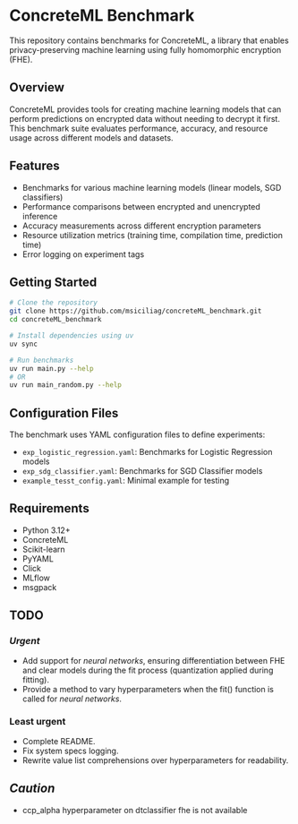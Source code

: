 # ConcreteML Benchmark

This repository contains benchmarks for ConcreteML, a library that enables privacy-preserving machine learning using fully homomorphic encryption (FHE).

## Overview

ConcreteML provides tools for creating machine learning models that can perform predictions on encrypted data without needing to decrypt it first. This benchmark suite evaluates performance, accuracy, and resource usage across different models and datasets.

## Features

- Benchmarks for various machine learning models (linear models, SGD classifiers)
- Performance comparisons between encrypted and unencrypted inference
- Accuracy measurements across different encryption parameters
- Resource utilization metrics (training time, compilation time, prediction time)
- Error logging on experiment tags

## Getting Started

```bash
# Clone the repository
git clone https://github.com/msiciliag/concreteML_benchmark.git
cd concreteML_benchmark

# Install dependencies using uv
uv sync

# Run benchmarks
uv run main.py --help
# OR
uv run main_random.py --help
```

## Configuration Files

The benchmark uses YAML configuration files to define experiments:

- `exp_logistic_regression.yaml`: Benchmarks for Logistic Regression models
- `exp_sdg_classifier.yaml`: Benchmarks for SGD Classifier models
- `example_tesst_config.yaml`: Minimal example for testing

## Requirements

- Python 3.12+
- ConcreteML
- Scikit-learn
- PyYAML
- Click
- MLflow
- msgpack

## TODO

### *Urgent*
- Add support for *neural networks*, ensuring differentiation between FHE and clear models during the fit process (quantization applied during fitting).
- Provide a method to vary hyperparameters when the fit() function is called for *neural networks*.

### Least urgent
- Complete README.
- Fix system specs logging.
- Rewrite value list comprehensions over hyperparameters for readability.



## *_Caution_*

- ccp_alpha hyperparameter on dtclassifier fhe is not available